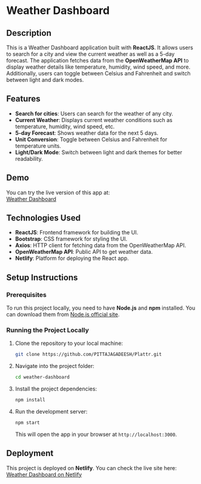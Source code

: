 # Weather Dashboard

## Description

This is a Weather Dashboard application built with **ReactJS**. It allows users to search for a city and view the current weather as well as a 5-day forecast. The application fetches data from the **OpenWeatherMap API** to display weather details like temperature, humidity, wind speed, and more. Additionally, users can toggle between Celsius and Fahrenheit and switch between light and dark modes.

## Features

- **Search for cities**: Users can search for the weather of any city.
- **Current Weather**: Displays current weather conditions such as temperature, humidity, wind speed, etc.
- **5-day Forecast**: Shows weather data for the next 5 days.
- **Unit Conversion**: Toggle between Celsius and Fahrenheit for temperature units.
- **Light/Dark Mode**: Switch between light and dark themes for better readability.

## Demo

You can try the live version of this app at:  
[Weather Dashboard](https://plattr.netlify.app/)

## Technologies Used

- **ReactJS**: Frontend framework for building the UI.
- **Bootstrap**: CSS framework for styling the UI.
- **Axios**: HTTP client for fetching data from the OpenWeatherMap API.
- **OpenWeatherMap API**: Public API to get weather data.
- **Netlify**: Platform for deploying the React app.

## Setup Instructions

### Prerequisites

To run this project locally, you need to have **Node.js** and **npm** installed. You can download them from [Node.js official site](https://nodejs.org/).

### Running the Project Locally

1. Clone the repository to your local machine:
   ```bash
   git clone https://github.com/PITTAJAGADEESH/Plattr.git
   ```
2. Navigate into the project folder:

   ```bash
   cd weather-dashboard
   ```

3. Install the project dependencies:

   ```bash
   npm install
   ```

4. Run the development server:

   ```bash
   npm start
   ```

   This will open the app in your browser at `http://localhost:3000`.

## Deployment

This project is deployed on **Netlify**. You can check the live site here:  
[Weather Dashboard on Netlify](https://plattr.netlify.app/)
